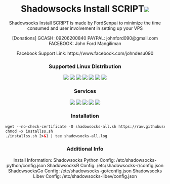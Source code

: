 
<h1 align="center">Shadowsocks Install SCRIPT<img src="https://img.shields.io/badge/Version-3.0-blue.svg"></h1>

<p align="center">Shadowsocks Install SCRIPT is made by FordSenpai to minimize the time consumed and user involvement in setting up your VPS</p>
<p align="center">[Donations] GCASH: 09206200840 PAYPAL: johnford090@gmail.com FACEBOOK: John Ford Mangiliman</p>
<p align="center">Facebook Support Link: https://www.facebook.com/johndesu090</p>

<h3 align="center">Supported Linux Distribution</h3>
<p align="center">
  <a><img src="https://img.shields.io/badge/Support-Ubuntu14-red.svg"></a>
  <a><img src="https://img.shields.io/badge/Support-Ubuntu16-red.svg"></a>
  <a><img src="https://img.shields.io/badge/Support-Ubuntu18-red.svg"></a>
  <a><img src="https://img.shields.io/badge/Support-Debian8-red.svg"></a>
  <a><img src="https://img.shields.io/badge/Support-Debian9-red.svg"></a>
  <a><img src="https://img.shields.io/badge/Support-CentOS6-red.svg"></a>
  <a><img src="https://img.shields.io/badge/Support-CentOS7-red.svg"></a>
</p>
<h3 align="center">Services</h3>
<p align="center">
  <a><img src="https://img.shields.io/badge/Service-Shadowsocks-green.svg"></a>
  <a><img src="https://img.shields.io/badge/Service-ShadowsocksR-green.svg"></a>
  <a><img src="https://img.shields.io/badge/Service-Shadowsocks%20Go-green.svg"></a>
  <a><img src="https://img.shields.io/badge/Service-Shadowsocks%20libev-green.svg"></a>
  <a><img src="https://img.shields.io/badge/Service-Shadowsocks%20Python-green.svg"></a>
 </p>

<h3 align="center">Installation</h3>

<p align="center">
  
  ```html
wget --no-check-certificate -O shadowsocks-all.sh https://raw.githubusercontent.com/johndesu090/shadowsocks_install/master/installss.sh
chmod +x installss.sh
./installss.sh 2>&1 | tee shadowsocks-all.log
  ```

</p>

<h3 align="center">Additional Info</h3>
<p align="center">
Install Information:
Shadowsocks Python Config: /etc/shadowsocks-python/config.json
ShadowsocksR Config: /etc/shadowsocks-r/config.json
ShadowsocksGo Config: /etc/shadowsocks-go/config.json
Shadowsocks Libev Config: /etc/shadowsocks-libev/config.json
